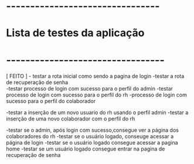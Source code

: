 # --------------------------------
# Lista de testes da aplicação 
# ---------------------------------

[ FEITO ] - testar a rota inicial como sendo a pagina de login 
-testar a rota de recuperação de senha  
-testar processo de login com sucesso para o perfil do admin 
-testar processo de login com sucesso para o perfil do rh 
-processo de login com sucesso para o perfil do colaborador 

-testar a inserção de um novo usuario do rh usando o perfil admin
-testar a inserção de uma novo colaborador com o perfil do rh 

-testar se o admin, após login com sucesso,consegue ver a página dos colaboradores do rh
-testar se o usuário logado, conseuge acessar a página de login
-testar se o usuário logado consegue acessar a pagina home 
-testar se um usuário logado consegue entrar na pagina de recuperação de senha     